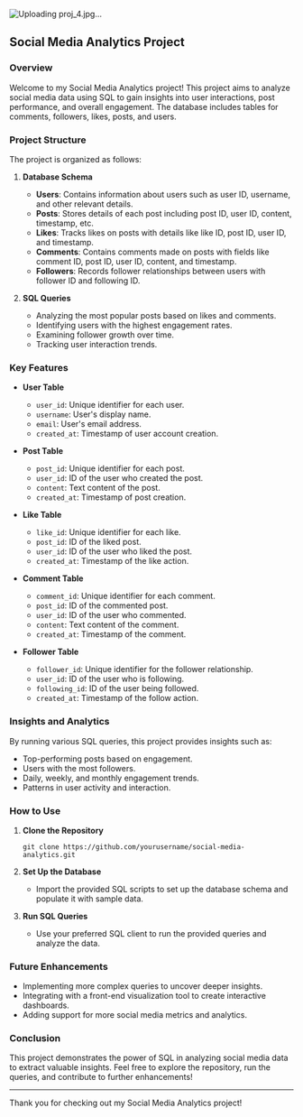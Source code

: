 ![Uploading proj_4.jpg…]()

## Social Media Analytics Project

### Overview

Welcome to my Social Media Analytics project! This project aims to analyze social media data using SQL to gain insights into user interactions, post performance, and overall engagement. The database includes tables for comments, followers, likes, posts, and users.

### Project Structure

The project is organized as follows:

1. **Database Schema**
   - **Users**: Contains information about users such as user ID, username, and other relevant details.
   - **Posts**: Stores details of each post including post ID, user ID, content, timestamp, etc.
   - **Likes**: Tracks likes on posts with details like like ID, post ID, user ID, and timestamp.
   - **Comments**: Contains comments made on posts with fields like comment ID, post ID, user ID, content, and timestamp.
   - **Followers**: Records follower relationships between users with follower ID and following ID.

2. **SQL Queries**
   - Analyzing the most popular posts based on likes and comments.
   - Identifying users with the highest engagement rates.
   - Examining follower growth over time.
   - Tracking user interaction trends.

### Key Features

- **User Table**
  - `user_id`: Unique identifier for each user.
  - `username`: User's display name.
  - `email`: User's email address.
  - `created_at`: Timestamp of user account creation.

- **Post Table**
  - `post_id`: Unique identifier for each post.
  - `user_id`: ID of the user who created the post.
  - `content`: Text content of the post.
  - `created_at`: Timestamp of post creation.

- **Like Table**
  - `like_id`: Unique identifier for each like.
  - `post_id`: ID of the liked post.
  - `user_id`: ID of the user who liked the post.
  - `created_at`: Timestamp of the like action.

- **Comment Table**
  - `comment_id`: Unique identifier for each comment.
  - `post_id`: ID of the commented post.
  - `user_id`: ID of the user who commented.
  - `content`: Text content of the comment.
  - `created_at`: Timestamp of the comment.

- **Follower Table**
  - `follower_id`: Unique identifier for the follower relationship.
  - `user_id`: ID of the user who is following.
  - `following_id`: ID of the user being followed.
  - `created_at`: Timestamp of the follow action.

### Insights and Analytics

By running various SQL queries, this project provides insights such as:

- Top-performing posts based on engagement.
- Users with the most followers.
- Daily, weekly, and monthly engagement trends.
- Patterns in user activity and interaction.

### How to Use

1. **Clone the Repository**
   ```
   git clone https://github.com/yourusername/social-media-analytics.git
   ```

2. **Set Up the Database**
   - Import the provided SQL scripts to set up the database schema and populate it with sample data.

3. **Run SQL Queries**
   - Use your preferred SQL client to run the provided queries and analyze the data.

### Future Enhancements

- Implementing more complex queries to uncover deeper insights.
- Integrating with a front-end visualization tool to create interactive dashboards.
- Adding support for more social media metrics and analytics.

### Conclusion

This project demonstrates the power of SQL in analyzing social media data to extract valuable insights. Feel free to explore the repository, run the queries, and contribute to further enhancements!

---

Thank you for checking out my Social Media Analytics project!

